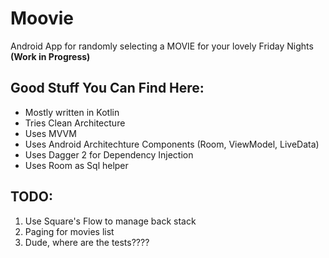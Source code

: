 # Moovie 
Android App for randomly selecting a MOVIE for your lovely Friday Nights
**(Work in Progress)**

## Good Stuff You Can Find Here:
 * Mostly written in Kotlin
 * Tries Clean Architecture
 * Uses MVVM
 * Uses Android Architechture Components (Room, ViewModel, LiveData)
 * Uses Dagger 2 for Dependency Injection
 * Uses Room as Sql helper

## TODO:
1. Use Square's Flow to manage back stack
2. Paging for movies list
4. Dude, where are the tests????
